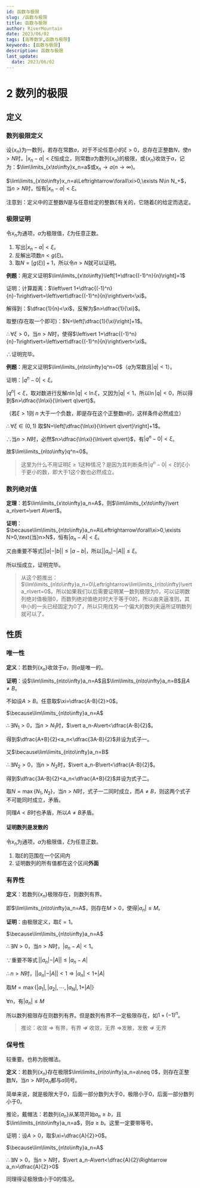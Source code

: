```yaml
---
id: 函数与极限
slug: /函数与极限
title: 函数与极限
author: RiverMountain  
date: 2023/06/02
tags: [高等数学,函数与极限]  
keywords: [函数与极限]
description: 函数与极限
last_update:
  date: 2023/06/02
---
```


# 2 数列的极限
## 定义
### 数列极限定义
设$\{x_n\}$为一数列，若存在常数$a$，对于不论任意小的$\xi>0$，总存在正整数$N$，使$n>N$时，$\vert x_n-a\vert<\xi$恒成立，则常数$a$为数列$\{x_n\}$的极限，或$\{x_n\}$收敛于$a$，记为：$\lim\limits_{x\to\infty}x_n=a$或$x_n\to a(n\to\infty)$。

$\lim\limits_{x\to\infty}x_n=a\Leftrightarrow\forall\xi>0,\exists N\in N_+$，当$n>N$时，恒有$\vert x_n-a\vert<\xi$。

注意到：定义中的正整数$N$是与任意给定的整数$\xi$有关的，它随着$\xi$的给定而选定。
### 极限证明

令$x_n$为通项，$a$为极限值，$\xi$为任意正数。
1. 写出$\vert x_n-a|<\xi$。
2. 反解出项数$n<g(\xi)$。
3. 取$N=[g(\xi)]+1$，所以令$n>N$就可以证明。

  
**例题**：用定义证明$\lim\limits_{x\to\infty}\left[1+\dfrac{(-1)^n}{n}\right]=1$

证明：计算距离：$\left\vert 1+\dfrac{(-1)^n}{n}-1\right\vert=\left\vert\dfrac{(-1)^n}{n}\right\vert<\xi$。

解得到：$\dfrac{1}{n}<\xi$，反解为$n>\dfrac{1}{\xi}$。

取整(存在取一个即可)：$N=\left[\dfrac{1}{\xi}\right]+1$。

$\therefore\forall\xi>0$，当$n>N$时，使得$\left\vert 1+\dfrac{(-1)^n}{n}-1\right\vert=\left\vert\dfrac{(-1)^n}{n}\right\vert<\xi$。

$\therefore$证明完毕。

**例题**：用定义证明$\lim\limits_{n\to\infty}q^n=0$（$q$为常数且$\vert q\vert<1$）。

证明：$\vert q^n-0\vert<\xi$。

$\vert q^n\vert<\xi$，取对数进行反解$n\ln\vert q\vert<\ln\xi$，又因为$\vert q\vert<1$，所以$\ln\vert q\vert<0$，所以得到$n>\dfrac{\ln\xi}{\ln\vert q\vert}$。

（若$\xi>1$则 $n$ 大于一个负数，即是存在这个正整数n的，这样条件必然成立）

$\therefore \forall \xi \in(0,1)$ 取$N=\left[\dfrac{\ln\xi}{\ln\vert q\vert}\right]+1$。

$\therefore$当$n>N$时，必然$n>\dfrac{\ln\xi}{\ln\vert q\vert}$，有$\vert q^n-0\vert<\xi$。

故$\lim\limits_{n\to\infty}q^n=0$。

> 这里为什么不用证明$\xi\ge1$这种情况？是因为其判断条件$\vert q^n-0\vert<\xi$的$\xi$小于更小的数，即大于1这个数也必然成立。

### 数列绝对值

**定理**：若$\lim\limits_{x\to\infty}a_n=A$，则$\lim\limits_{x\to\infty}\vert a_n\vert=\vert A\vert$。

**证明**：$\because\lim\limits_{n\to\infty}a_n=A\Leftrightarrow\forall\xi>0,\exists N>0,\text{当}n>N$，恒有$\vert a_n-A\vert<\xi$。

又由重要不等式$\vert\vert a\vert-\vert b\vert\vert\leqslant\vert a-b\vert$，所以$\vert\vert a_n\vert-\vert A\vert\vert\leqslant\xi$。

所以恒成立，证明完毕。

>从这个题推出：$\lim\limits_{n\to\infty}a_n=0\Leftrightarrow\lim\limits_{n\to\infty}\vert a_n\vert=0$。所以如果我们以后需要证明某一数列极限为0，可以证明数列绝对值极限0，而数列绝对值绝对时大于等于0的，所以由夹逼准则，其中小的一头已经固定为0了，所以只用找另一个偏大的数列夹逼所证明数列就可以了。

## 性质

### 唯一性

**定义**：若数列$\{x_n\}$收敛于$a$，则$a$是唯一的。

  
**证明**：设$\lim\limits_{n\to\infty}a_n=A$且$\lim\limits_{n\to\infty}a_n=B$且$A\neq B$。

不如设$A>B$。任意取$\xi=\dfrac{A-B}{2}>0$。

$\because\lim\limits_{n\to\infty}a_n=A$

$\therefore\exists N_1>0$，当$n>N_1$时，$\vert a_n-A\vert<\dfrac{A-B}{2}$。

得到$\dfrac{A+B}{2}<a_n<\dfrac{3A-B}{2}$并设为式子一。

又$\because\lim\limits_{n\to\infty}a_n=B$

$\therefore\exists N_2>0$，当$n>N_2$时，$\vert a_n-B\vert<\dfrac{A-B}{2}$。

得到$\dfrac{3A-B}{2}<a_n<\dfrac{A+B}{2}$并设为式子二。

取$N=\max\{N_1,N_2\}$，当$n>N$时，式子一二同时成立，而$A\neq B$，则这两个式子不可能同时成立，矛盾。

同理$A<B$时也矛盾，所以$A\neq B$矛盾。

#### 证明数列是发散的

令$x_n$为通项，$a$为极限值，$\xi$为任意正数。
1. 取$\xi$的范围在一个区间内
2. 证明数列的所有值都在这个区间**外面**

### 有界性 

**定义**：若数列$\{x_n\}$极限存在，则数列有界。

即$\lim\limits_{n\to\infty}a_n=A$，则存在$M>0$，使得$\vert a_n\vert\leqslant M$。

**证明**：由极限定义，取$\xi=1$。

$\because\lim\limits_{n\to\infty}a_n=A$

$\therefore\exists N>0$，当$n>N$时，$\vert a_n-A\vert<1$。

$\because\text{重要不等式}\,\vert\vert a_n\vert-\vert A\vert\vert\leqslant\vert a_n-A\vert$

$\therefore n>N$时，$\vert\vert a_n\vert-\vert A\vert\vert<1\Rightarrow\vert a_n\vert<1+\vert A\vert$

取$M=\max\{\vert a_1\vert,\vert a_2\vert,\cdots,\vert a_N\vert,1+\vert A\vert\}$

$\forall n$，有$\vert a_n\vert\leqslant M$

所以数列极限存在则数列有界。但是数列有界不一定极限存在，如$1+(-1)^n$。

> 推论：收敛 $\Rightarrow$ 有界，有界 $\nRightarrow$ 收敛，无界 $\Rightarrow$发散，发散  $\nRightarrow$ 无界

### 保号性

较重要。也称为脱帽法。

**定义**：若数列$\{x_n\}$存在极限$\lim\limits_{n\to\infty}a_n=a\neq 0$，则存在正整数$N$，当$n>N$时$a_n$都与$a$同号。

简单来说，就是极限大于0，后面一部分数列大于0，极限小于0，后面一部分数列小于0。

推论，戴帽法：若数列$\{a_n\}$从某项开始$a_n\geqslant b$，且$\lim\limits_{n\to\infty}a_n=a$，则$a\geqslant b$。这里一定要带等号。

证明：设$A>0$，取$\xi=\dfrac{A}{2}>0$。

$\because\lim\limits_{n\to\infty}a_n=A$

$\therefore\exists N>0$，当$n>N$时，$\vert a_n-A\vert<\dfrac{A}{2}\Rightarrow a_n>\dfrac{A}{2}>0$

同理得证极限值小于0的情况。

